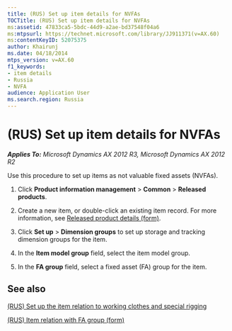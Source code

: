 ```yaml
---
title: (RUS) Set up item details for NVFAs
TOCTitle: (RUS) Set up item details for NVFAs
ms:assetid: 47833ca5-5bdc-44d9-a2ae-bd37548f04a6
ms:mtpsurl: https://technet.microsoft.com/library/JJ911371(v=AX.60)
ms:contentKeyID: 52075375
author: Khairunj
ms.date: 04/18/2014
mtps_version: v=AX.60
f1_keywords:
- item details
- Russia
- NVFA
audience: Application User
ms.search.region: Russia
---
```


# (RUS) Set up item details for NVFAs 


_**Applies To:** Microsoft Dynamics AX 2012 R3, Microsoft Dynamics AX 2012 R2_

Use this procedure to set up items as not valuable fixed assets (NVFAs).

1.  Click **Product information management** \> **Common** \> **Released products**.

2.  Create a new item, or double-click an existing item record. For more information, see [Released product details (form)](https://technet.microsoft.com/library/aa615563\(v=ax.60\)).

3.  Click **Set up** \> **Dimension groups** to set up storage and tracking dimension groups for the item.

4.  In the **Item model group** field, select the item model group.

5.  In the **FA group** field, select a fixed asset (FA) group for the item.

## See also

[(RUS) Set up the item relation to working clothes and special rigging](rus-set-up-the-item-relation-to-working-clothes-and-special-rigging.md)

[(RUS) Item relation with FA group (form)](https://technet.microsoft.com/library/jj923557\(v=ax.60\))

  


